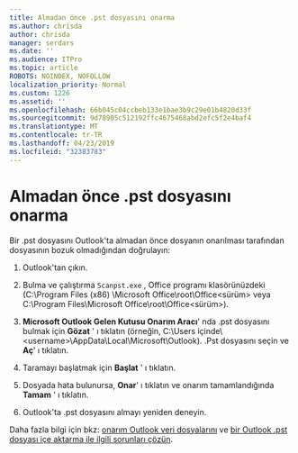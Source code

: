 ```yaml
---
title: Almadan önce .pst dosyasını onarma
ms.author: chrisda
author: chrisda
manager: serdars
ms.date: ''
ms.audience: ITPro
ms.topic: article
ROBOTS: NOINDEX, NOFOLLOW
localization_priority: Normal
ms.custom: 1226
ms.assetid: ''
ms.openlocfilehash: 66b045c04ccbeb133e1bae3b9c29e01b4820d33f
ms.sourcegitcommit: 9d78905c512192ffc4675468abd2efc5f2e4baf4
ms.translationtype: MT
ms.contentlocale: tr-TR
ms.lasthandoff: 04/23/2019
ms.locfileid: "32383783"
---
```

# <a name="repair-pst-file-before-importing"></a>Almadan önce .pst dosyasını onarma

Bir .pst dosyasını Outlook'ta almadan önce dosyanın onarılması tarafından dosyasının bozuk olmadığından doğrulayın:

1. Outlook'tan çıkın.

2. Bulma ve çalıştırma `Scanpst.exe` , Office programı klasörünüzdeki (C:\Program Files (x86) \Microsoft Office\root\Office\<sürüm\> veya C:\Program Files\Microsoft Office\root\Office\<sürüm\>).

3. **Microsoft Outlook Gelen Kutusu Onarım Aracı**' nda .pst dosyasını bulmak için **Gözat** ' ı tıklatın (örneğin, C:\Users içinde\\<username\>\AppData\Local\Microsoft\Outlook). .Pst dosyasını seçin ve **Aç**' ı tıklatın.

4. Taramayı başlatmak için **Başlat** ' ı tıklatın.

5. Dosyada hata bulunursa, **Onar**' ı tıklatın ve onarım tamamlandığında **Tamam** ' ı tıklatın.

6. Outlook'ta .pst dosyasını almayı yeniden deneyin.

Daha fazla bilgi için bkz: [onarım Outlook veri dosyalarını](https://support.office.com/article/25663bc3-11ec-4412-86c4-60458afc5253) ve [bir Outlook .pst dosyası içe aktarma ile ilgili sorunları çözün](https://support.office.com/article/2d2e50dc-5c36-4ab2-ab50-f1be733b3d6e).
